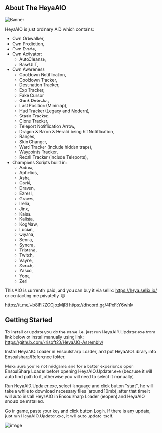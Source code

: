 ## About The HeyaAIO

![Banner](https://user-images.githubusercontent.com/53314225/176193399-6df4202e-8400-4c8b-b571-b1c7ea9fd78d.png)


HeyaAIO is just ordinary AIO which contains:
* Own Orbwalker,
* Own Prediction,
* Own Evade,
* Own Activator:
  - AutoCleanse,
  - BaseULT,
* Own Awareness:
  - Cooldown Notiflication,
  - Cooldown Tracker,
  - Destination Tracker,
  - Exp Tracker,
  - Fake Cursor,
  - Gank Detector,
  - Last Position (Minimap),
  - Hud Tracker (Legacy and Modern),
  - Stasis Tracker,
  - Clone Tracker,
  - Teleport Notiflication Arrow,
  - Dragon & Baron & Herald being hit Notiflication,
  - Ranges,
  - Skin Changer,
  - Ward Tracker (include hidden traps),
  - Waypoints Tracker,
  - Recall Tracker (include Teleports),
* Champions Scripts build in:
  - Aatrox,
  - Aphelios,
  - Ashe,
  - Corki,
  - Draven,
  - Ezreal,
  - Graves,
  - Irelia,
  - Jinx,
  - Kaisa,
  - Kalista,
  - KogMaw,
  - Lucian,
  - Qiyana,
  - Senna,
  - Syndra,
  - Tristana,
  - Twitch,
  - Vayne,
  - Xerath,
  - Yasuo,
  - Yone,
  - Zeri

This AIO is currently paid, and you can buy it via sellix: https://heya.sellix.io/ or contacting me privatetly.
:smile:

https://t.me/+b8lFi7ZCCjozMjRl 
https://discord.gg/4PxFcY6whM

## Getting Started
To install or update you do the same i.e. just run HeyaAIO.Updater.exe from link below or install manually using link:
https://github.com/krisoft20/HeyaAIO-Assembly/

Install HeyaAIO.Loader in Ensoulsharp Loader, and put HeyaAIO.Library into Ensoulsharp/Reference folder.

Make sure you're not midgame and for a better experience open EnsoulSharp Loader before opening HeyaAIO.Updater.exe (because it will auto find path to it, otherwise you will need to select it manually).

Run HeyaAIO.Updater.exe, select language and click button "start", he will take a while to download necessary files (around 10mb), after that time it will auto install HeyaAIO in Ensoulsharp Loader (reopen) and HeyaAIO should be installed.

Go in game, paste your key and click button Login. If there is any update, just run HeyaAIO.Updater.exe, it will auto update itself.

![image](https://user-images.githubusercontent.com/53314225/161516237-4c6b0856-522c-4055-8e28-72996c31837a.png)
